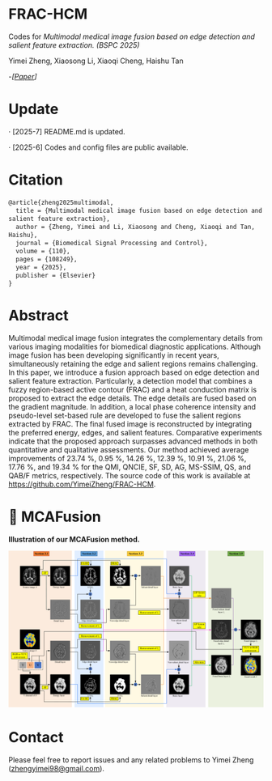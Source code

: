 # FRAC-HCM
Codes for *Multimodal medical image fusion based on edge detection and salient feature extraction. (BSPC 2025)*

Yimei Zheng, Xiaosong Li, Xiaoqi Cheng, Haishu Tan

-*[[Paper](https://www.sciencedirect.com/science/article/abs/pii/S1746809425007608)]*
# Update
· [2025-7]  README.md is updated.

· [2025-6]  Codes and config files are public available.
# Citation
``` 
@article{zheng2025multimodal, 
  title = {Multimodal medical image fusion based on edge detection and salient feature extraction}, 
  author = {Zheng, Yimei and Li, Xiaosong and Cheng, Xiaoqi and Tan, Haishu}, 
  journal = {Biomedical Signal Processing and Control}, 
  volume = {110}, 
  pages = {108249}, 
  year = {2025}, 
  publisher = {Elsevier}
}
``` 
# Abstract
Multimodal medical image fusion integrates the complementary details from various imaging modalities for biomedical diagnostic applications. Although image fusion has been developing significantly in recent years, simultaneously retaining the edge and salient regions remains challenging. In this paper, we introduce a fusion approach based on edge detection and salient feature extraction. Particularly, a detection model that combines a fuzzy region-based active contour (FRAC) and a heat conduction matrix is proposed to extract the edge details. The edge details are fused based on the gradient magnitude. In addition, a local phase coherence intensity and pseudo-level set-based rule are developed to fuse the salient regions extracted by FRAC. The final fused image is reconstructed by integrating the preferred energy, edges, and salient features. Comparative experiments indicate that the proposed approach surpasses advanced methods in both quantitative and qualitative assessments. Our method achieved average improvements of 23.74 %, 0.95 %, 14.26 %, 12.39 %, 10.91 %, 21.06 %, 17.76 %, and 19.34 % for the QMI, QNCIE, SF, SD, AG, MS-SSIM, QS, and QAB/F metrics, respectively. The source code of this work is available at https://github.com/YimeiZheng/FRAC-HCM.

# 🙌 MCAFusion
**Illustration of our MCAFusion method.**

![FRAC-HCM 1](https://github.com/YimeiZheng/FRAC-HCM/blob/main/FRAC-HCM.png?raw=true)  

# Contact
Please feel free to report issues and any related problems to Yimei Zheng (zhengyimei98@gmail.com).
